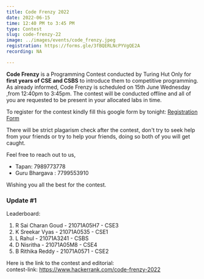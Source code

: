```yaml
---
title: Code Frenzy 2022
date: 2022-06-15
time: 12:40 PM to 3:45 PM
type: Contest
slug: code-frenzy-22
image: ../images/events/code_frenzy.jpeg
registration: https://forms.gle/3fBQERLNcPYVgQE2A
recording: NA

---
```


**Code Frenzy** is a Programming Contest conducted by Turing Hut Only for **first years of CSE and CSBS** to introduce them to competitive programming. As already informed, Code Frenzy is scheduled on 15th June Wednesday ,from 12:40pm to 3:45pm. The contest will be conducted offline and all of you are requested to be present in your allocated labs in time.

To register for the contest kindly fill this google form by tonight: [Registration Form](https://forms.gle/3fBQERLNcPYVgQE2A)

There will be strict plagarism check after the contest, don't try to seek help from your friends or try to help your friends, doing so both of you will get caught.

Feel free to reach out to us,

- Tapan: 7989773778
- Guru Bhargava : 7799553910

Wishing you all the best for the contest.

### Update #1

Leaderboard:

1. R Sai Charan Goud - 21071A05H7 - CSE3
2. K Sreekar Vyas - 21071A0535 - CSE1
3. L Rahul - 21071A3241 - CSBS
4. D Nisritha - 21071A05M8 - CSE4
5. B Rithika Reddy - 21071A0571 - CSE2

Here is the link to the contest and editorial:</br>
contest-link: https://www.hackerrank.com/code-frenzy-2022
